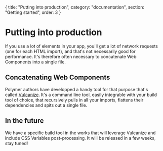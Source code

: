 {
  title: "Putting into production",
  category: "documentation",
  section: "Getting started",
  order: 3
}

# Putting into production

If you use a lot of elements in your app, you'll get a lot of network requests (one for each HTML import), and that's not necessarily good for performance. It's therefore often necessary to concatenate Web Components into a single file.

## Concatenating Web Components

Polymer authors have developped a handy tool for that purpose that's called [Vulcanize](https://github.com/Polymer/vulcanize). It's a command line tool, easily integrable with your build tool of choice, that recursively pulls in all your imports, flattens their dependencies and spits out a single file.

## In the future

We have a specific build tool in the works that will leverage Vulcanize and include CSS Variables post-processing. It will be released in a few weeks, stay tuned!